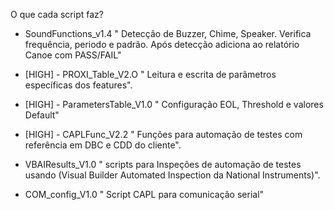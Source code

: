 O que cada script faz?
- SoundFunctions_v1.4
 " Detecção de Buzzer, Chime, Speaker. Verifica frequência, periodo e padrão.
Após detecção adiciona ao relatório Canoe com PASS/FAIL"

- [HIGH] - PROXI_Table_V2.O
  " Leitura e escrita de parâmetros específicas dos features".

- [HIGH] - ParametersTable_V1.0
  " Configuração EOL, Threshold e valores Default"

- [HIGH] - CAPLFunc_V2.2
  " Funções para automação de testes com referência em DBC e CDD do cliente".

- VBAIResults_V1.0
  " scripts para Inspeções de automação de testes usando (Visual Builder Automated Inspection da National Instruments)".

- COM_config_V1.0
  " Script CAPL para comunicação serial"


